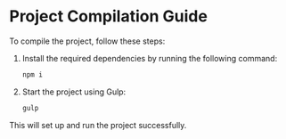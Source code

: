 # Project Compilation Guide

To compile the project, follow these steps:

1. Install the required dependencies by running the following command:
   ```sh
   npm i
   ```
2. Start the project using Gulp:
   ```sh
   gulp
   ```

This will set up and run the project successfully.

